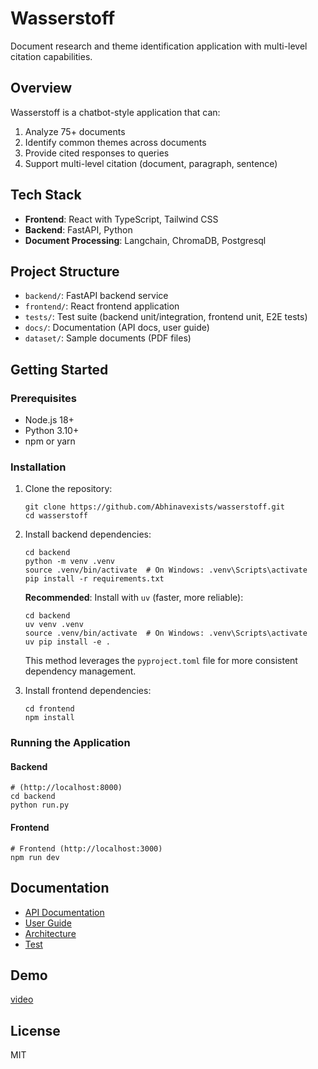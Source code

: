 # Wasserstoff

Document research and theme identification application with multi-level citation capabilities.

## Overview

Wasserstoff is a chatbot-style application that can:

1. Analyze 75+ documents
2. Identify common themes across documents
3. Provide cited responses to queries
4. Support multi-level citation (document, paragraph, sentence)

## Tech Stack

- **Frontend**: React with TypeScript, Tailwind CSS
- **Backend**: FastAPI, Python
- **Document Processing**: Langchain, ChromaDB, Postgresql

## Project Structure

- `backend/`: FastAPI backend service
- `frontend/`: React frontend application
- `tests/`: Test suite (backend unit/integration, frontend unit, E2E tests)
- `docs/`: Documentation (API docs, user guide)
- `dataset/`: Sample documents (PDF files)

## Getting Started

### Prerequisites

- Node.js 18+
- Python 3.10+
- npm or yarn

### Installation

1. Clone the repository:
   ```
   git clone https://github.com/Abhinavexists/wasserstoff.git
   cd wasserstoff
   ```

2. Install backend dependencies:
   ```
   cd backend
   python -m venv .venv
   source .venv/bin/activate  # On Windows: .venv\Scripts\activate
   pip install -r requirements.txt
   ```

   **Recommended**: Install with `uv` (faster, more reliable):
   ```
   cd backend
   uv venv .venv
   source .venv/bin/activate  # On Windows: .venv\Scripts\activate
   uv pip install -e .
   ```
   This method leverages the `pyproject.toml` file for more consistent dependency management.

3. Install frontend dependencies:
   ```
   cd frontend
   npm install
   ```
  
   
### Running the Application

#### Backend
```
# (http://localhost:8000)
cd backend 
python run.py
```

#### Frontend
```
# Frontend (http://localhost:3000)
npm run dev
```

## Documentation

- [API Documentation](docs/api.md)
- [User Guide](docs/user.md)
- [Architecture](docs/architecture.md)
- [Test](tests/test.md)

## Demo
[video](https://github.com/user-attachments/assets/4098ea40-ea06-426f-9f17-063a5af8265f)

## License

MIT
